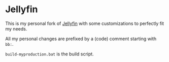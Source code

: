 Jellyfin
=========

This is my personal fork of [Jellyfin](https://github.com/jellyfin/jellyfin) with some customizations to perfectly fit my needs.

All my personal changes are prefixed by a (code) comment starting with `bb:`.

`build-myproduction.bat` is the build script.
